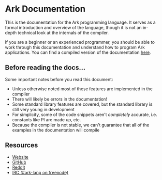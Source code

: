 # Ark Documentation
This is the documentation for the Ark programming language. It 
serves as a formal introduction and overview of the language, 
though it is not an in-depth technical look at the internals of the 
compiler.

If you are a beginner or an experienced programmer, you should be 
able to work through this documentation and understand how to 
program Ark applications. You can find a compiled version of the documentation [here](//book.ark-lang.org).

## Before reading the docs...
Some important notes before you read this document:

* Unless otherwise noted most of these features are implemented in the compiler
* There will likely be errors in the documentation!
* Some standard library features are covered, but the standard library is still very young in development
* For simplicity, some of the code snippets aren't _completely_ accurate, i.e. constants like PI are made up, etc.
* Because the compiler is not stable, we can't guarantee that all of the examples in the documentation will compile

## Resources
* [Website](https://ark-lang.org)
* [GitHub](https://github.com/ark-lang)
* [Reddit](http://reddit.com/r/ark_lang)
* [IRC (#ark-lang on freenode)](https://webchat.freenode.net/?channels=%23ark-lang)
